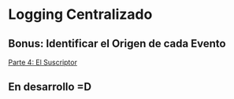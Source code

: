 # Logging Centralizado

## Bonus: Identificar el Origen de cada Evento
[Parte 4: El Suscriptor](./suscriptor)<br/>

## En desarrollo =D
